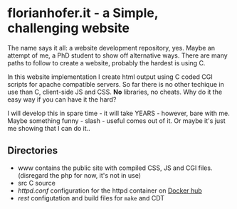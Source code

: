 # florianhofer.it - a Simple, challenging website

The name says it all: a website development repository, yes. Maybe an attempt of me, a PhD student to show off alternative ways. There are many paths to follow to create a website, probably the hardest is using C. 

In this website implementation I create html output using C coded CGI scripts for apache compatible servers. So far there is no other techique in use than C, client-side JS and CSS. **No** libraries, no cheats. Why do it the easy way if you can have it the hard?

I will develop this in spare time - it will take YEARS - however, bare with me. Maybe something funny - slash - useful comes out of it. Or maybe it's just me showing that I can do it..

## Directories

- www contains the public site with compiled CSS, JS and CGI files. (disregard the php for now, it's not in use)
- src C source 
- *httpd.conf*  configuration for the httpd container on [Docker hub](https://hub.docker.com)
- *rest*  configutation and build files for `make` and CDT

